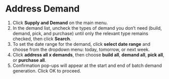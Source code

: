 # Address Demand

1. Click **Supply and Demand** on the main menu.
2. In the demand list, uncheck the types of demand you don’t need (build, demand, pick, and purchase) until only the relevant type remains checked, then click **Search**. 
3. To set the date range for the demand, click **select date range** and choose from the dropdown menu: today, tomorrow, or next week.
4. Click **address all x demands**, then choose **build all**, **demand all**, **pick all**, or **purchase all**.
5. Confirmation pop-ups will appear at the start and end of batch demand generation. Click OK to proceed.
